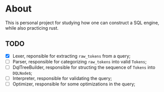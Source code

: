 # About
This is personal project for studying how one can construct a SQL engine, while also practicing rust.

## TODO

- [X] Lexer, reponsible for extracting `raw_tokens` from a query;
- [ ] Parser, responsible for categorizing `raw_tokens` into valid `Tokens`;
- [ ] DqlTreeBuilder, responsible for structing the sequence of `Tokens` into `DQLNode`s;
- [ ] Interpreter, responsible for validating the query;
- [ ] Optimizer, responsible for some optimizations in the query;
